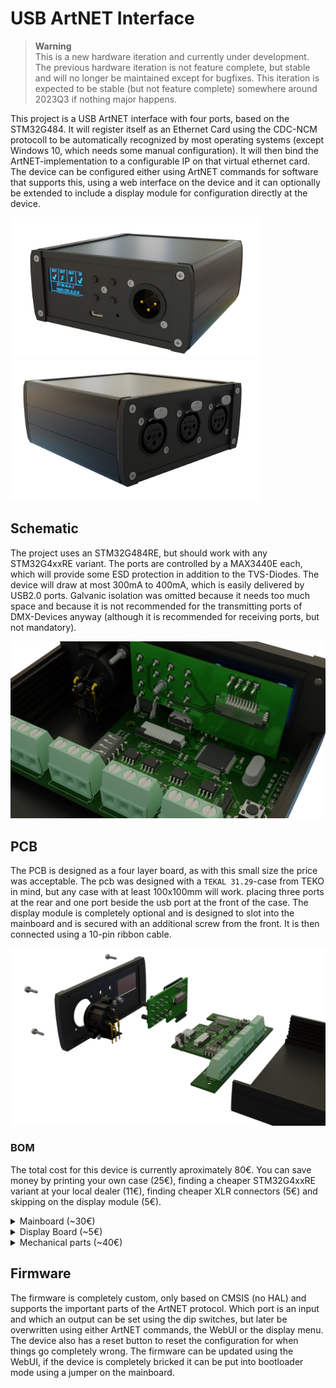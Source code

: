 # USB ArtNET Interface

> **Warning**  
> This is a new hardware iteration and currently under development. The previous hardware iteration is not feature complete, but stable and will no longer be maintained except for bugfixes. This iteration is expected to be stable (but not feature complete) somewhere around 2023Q3 if nothing major happens.</p>

This project is a USB ArtNET interface with four ports, based on the STM32G484. It will register itself as an Ethernet Card using the CDC-NCM protocoll to be automatically recognized by most operating systems (except Windows 10, which needs some manual configuration). It will then bind the ArtNET-implementation to a configurable IP on that virtual ethernet card. The device can be configured either using ArtNET commands for software that supports this, using a web interface on the device and it can optionally be extended to include a display module for configuration directly at the device.

<p float="middle">
    <img src="/Images/device.png" width="400">
    <img src="/Images/device_back.png" width="400">
</p>

## Schematic
The project uses an STM32G484RE, but should work with any STM32G4xxRE variant. The ports are controlled by a MAX3440E each, which will provide some ESD protection in addition to the TVS-Diodes. The device will draw at most 300mA to 400mA, which is easily delivered by USB2.0 ports. Galvanic isolation was omitted because it needs too much space and because it is not recommended for the transmitting ports of DMX-Devices anyway (although it is recommended for receiving ports, but not mandatory).

![](/Images/mainboard.png)

## PCB
The PCB is designed as a four layer board, as with this small size the price was acceptable. The pcb was designed with a `TEKAL 31.29`-case from TEKO in mind, but any case with at least 100x100mm will work.  placing three ports at the rear and one port beside the usb port at the front of the case. The display module is completely optional and is designed to slot into the mainboard and is secured with an additional screw from the front. It is then connected using a 10-pin ribbon cable.

![](/Images/exploded.png)

### BOM
The total cost for this device is currently aproximately 80€. You can save money by printing your own case (25€), finding a cheaper STM32G4xxRE variant at your local dealer (11€), finding cheaper XLR connectors (5€) and skipping on the display module (5€). 

<details>
<summary>Mainboard (~30€)</summary>

| Amount | Type | Value | Footprint |
|-|-|-|-|
| 4 | Capacitor | 1μF | 0603 |
| 7 | Capacitor | 100nF | 0603 |
| 2 | Capacitor | 20pF | 0603 |
| 1 | Capacitor | 10nF | 0603 |
| 1 | Capacitor | 4.7μF | 0603 |
| 8 | TVS Diode | | SMA |
| 1 | USB-C Receptacle | | |
| 1 | FFC Connector | 1x10, Pitch 1mm |
| 4 | Terminal Block | | 1x3, Pitch 2.54mm |
| 1 | Pin Header | | 1x3, Pitch 2.54mm |
| 1 | Jumper | | 1x2, Pitch 2.54mm |
| 2 | Resistor | 5K1 | 0603 |
| 1 | Resistor | 4K7 | 0603 |
| 4 | Resistor | 130 | 0603 |
| 8 | Resistor | 560 | 0603 |
| 1 | Switch | | Through Hole, Height 6mm |
| 1 | Switch | | Through Hole, Angled, Height 6mm |
| 1 | DIP-Switch | | Through Hole, 2x4, Pitch 2.54mm |
| 1 | ESD Protection | ESDALD05UD4 | SOT23-6 |
| 1 | Linear Regulator | AP2112K-3.3 | SOT23-5 |
| 4 | Transceiver | MAX3440E | SOIC-8 |
| 1 | Crystal | 25MHz | HC49 |
| 1 | μC | STM32G484RE | LQFP64 |
    
</details>

<details>
<summary>Display Board (~5€)</summary>

| Amount | Type | Footprint |
|-|-|-|
| 1 | OLED-Display | 0.96" with I²C |
| 1 | FFC Connector | 1x10, Pitch 1mm |
| 4 | Switch | Through Hole, Height 9.5-10mm |
| 1 | FFC Cable | 1x10, Pitch 1mm, Length ~100mm |

</details>

<details>
<summary>Mechanical parts (~40€)</summary>

| Amount | Type | Specs |
|-|-|-|
| 1 | Case | TEKO TEKAL 31.29, or any case that takes Eurocard-sized PCBs (100x100mm) |
| 4 | XLR Connector | An individual mix of Female and Male XLR 3- and 5-Pin connectors, depending on your needs |
| 9 | Screws | M2, Length 15mm, Countersink |
| 9 | Nuts | M2 |
| 1 | Mainboard PCB | | 
| 1 | Display PCB | |

</details>

## Firmware
The firmware is completely custom, only based on CMSIS (no HAL) and supports the important parts of the ArtNET protocol. Which port is an input and which an output can be set using the dip switches, but later be overwritten using either ArtNET commands, the WebUI or the display menu. The device also has a reset button to reset the configuration for when things go completely wrong. The firmware can be updated using the WebUI, if the device is completely bricked it can be put into bootloader mode using a jumper on the mainboard.
